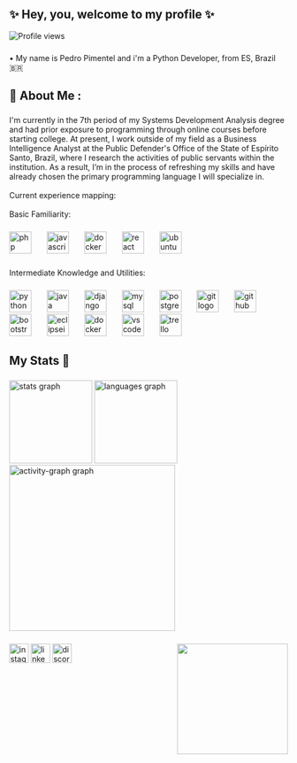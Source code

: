 <h2 align="left">✨ Hey, you, welcome to my profile ✨</h2>
<img src="https://komarev.com/ghpvc/?username=xPimentel&color=red" alt="Profile views" /> 

###

<p align="left">• My name is Pedro Pimentel and i'm a Python Developer, from ES, Brazil 🇧🇷</p>

###

<h2 align="left">🗿 About Me :</h2>



###

<p align="left">I'm currently in the 7th period of my Systems Development Analysis degree and had prior exposure to programming through online courses before starting college. At present, I work outside of my field as a Business Intelligence Analyst at the Public Defender's Office of the State of Espírito Santo, Brazil, where I research the activities of public servants within the institution. As a result, I’m in the process of refreshing my skills and have already chosen the primary programming language I will specialize in.<br><br>Current experience mapping:<br><br>Basic Familiarity:</p>

###

<div align="left">
  <img src="https://skillicons.dev/icons?i=php" height="40" alt="php logo"  />
  <img width="20" />
  <img src="https://skillicons.dev/icons?i=js" height="40" alt="javascript logo"  />
  <img width="20" />
  <img src="https://skillicons.dev/icons?i=docker" height="40" alt="docker logo"  />
  <img width="20" />
  <img src="https://skillicons.dev/icons?i=react" height="40" alt="react logo"  />
  <img width="20" />
  <img src="https://cdn.simpleicons.org/ubuntu/E95420" height="40" alt="ubuntu logo"  />
</div>

###

<p align="left">Intermediate Knowledge and Utilities:</p>

###


<div align="left">
  <img src="https://skillicons.dev/icons?i=py" height="40" alt="python logo"  />
  <img width="20" />
  <img src="https://skillicons.dev/icons?i=java" height="40" alt="java logo"  />
  <img width="20" />
  <img src="https://skillicons.dev/icons?i=django" height="40" alt="django logo"  />
  <img width="20" />
  <img src="https://skillicons.dev/icons?i=mysql" height="40" alt="mysql logo"  />
  <img width="20" />
  <img src="https://skillicons.dev/icons?i=postgres" height="40" alt="postgresql logo"  />
  <img width="20" />
  <img src="https://cdn.jsdelivr.net/gh/devicons/devicon/icons/git/git-original.svg" height="40" alt="git logo"  />
  <img width="20" />
  <img src="https://cdn.jsdelivr.net/gh/devicons/devicon/icons/github/github-original.svg" height="40" alt="github logo"  />
  <img width="20" />
  <img src="https://cdn.jsdelivr.net/gh/devicons/devicon/icons/bootstrap/bootstrap-original.svg" height="40" alt="bootstrap logo"  />
  <img width="20" />
  <img src="https://skillicons.dev/icons?i=eclipse" height="40" alt="eclipseide logo"  />
  <img width="20" />
  <img src="https://skillicons.dev/icons?i=docker" height="40" alt="docker logo"  />
  <img width="20" />
  <img src="https://skillicons.dev/icons?i=vscode" height="40" alt="vscode logo"  />
  <img width="20" />
  <img src="https://cdn.simpleicons.org/trello/0052CC" height="40" alt="trello logo"  />
</div>

###

<h2 align="left">My Stats 🚀</h2>

###

<div align="left">
  <img src="https://github-readme-stats.vercel.app/api?username=xPimentel&hide_title=false&hide_rank=false&show_icons=true&include_all_commits=true&count_private=true&disable_animations=false&theme=dracula&locale=en&hide_border=false&order=1" height="150" alt="stats graph"  />
  <img src="https://github-readme-stats.vercel.app/api/top-langs?username=xPimentel&locale=en&hide_title=false&layout=compact&card_width=320&langs_count=5&theme=dracula&hide_border=false&order=2" height="150" alt="languages graph"  />
</div>
  <img src="https://github-readme-activity-graph.vercel.app/graph?username=xPimentel&radius=16&theme=dracula&area=true&order=5&hide_title=false&hide_border=true" height="300" alt="activity-graph graph"  />
</div>

###

<img align="right" height="200" src="https://i.giphy.com/media/v1.Y2lkPTc5MGI3NjExZ3Z6YWtwcHA1ZTVoOWx6b3BxZ3Z5ZzZ2MTNsampsZGQzeDkyOG14aCZlcD12MV9pbnRlcm5hbF9naWZfYnlfaWQmY3Q9Zw/1eEH7dQ2xwN95RwGQf/giphy.gif"  />

###

<div align="left">
  <img src="https://img.shields.io/static/v1?message=Instagram&logo=instagram&label=&color=E4405F&logoColor=white&labelColor=&style=for-the-badge" height="35" alt="instagram logo"  />
  <img src="https://img.shields.io/static/v1?message=LinkedIn&logo=linkedin&label=&color=0077B5&logoColor=white&labelColor=&style=for-the-badge" height="35" alt="linkedin logo"  />
  <img src="https://img.shields.io/static/v1?message=4908&logo=discord&label=PedroPimentel&color=FFFFFF&logoColor=white&labelColor=7289DA&style=for-the-badge" height="35" alt="discord logo"  />
</div>


